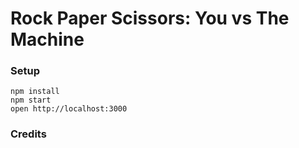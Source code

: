 Rock Paper Scissors: You vs The Machine
=====================

### Setup

```
npm install
npm start
open http://localhost:3000
```

### Credits

